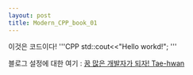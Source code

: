 ```yaml
---
layout: post
title: Modern_CPP_book_01
---
```



이것은 코드이다!
'''CPP
std::cout<<"Hello workd!";
'''

블로그 설정에 대한 여기 : [꿈 많은 개발자가 되자! Tae-hwan](http://thdev.net)
